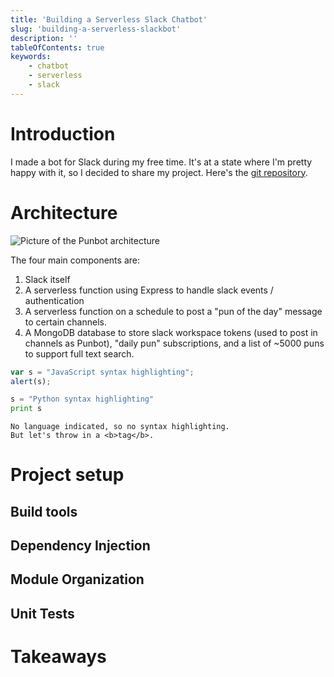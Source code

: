 ```yaml
---
title: 'Building a Serverless Slack Chatbot'
slug: 'building-a-serverless-slackbot'
description: ''
tableOfContents: true
keywords: 
    - chatbot
    - serverless
    - slack
---
```

# Introduction

I made a bot for Slack during my free time. It's at a state where I'm pretty happy with it, so I decided to share my project. Here's the <a href="https://github.com/deslee/punbot" target="_blank" rel="noopener">git repository</a>.

# Architecture

![Picture of the Punbot architecture](/punbot/punbot.svg)

The four main components are:

1. Slack itself
2. A serverless function using Express to handle slack events / authentication
3. A serverless function on a schedule to post a "pun of the day" message to certain channels.
4. A MongoDB database to store slack workspace tokens (used to post in channels as Punbot), "daily pun" subscriptions, and a list of ~5000 puns to support full text search.

```javascript
var s = "JavaScript syntax highlighting";
alert(s);
```

```python
s = "Python syntax highlighting"
print s
```

```
No language indicated, so no syntax highlighting.
But let's throw in a <b>tag</b>.
```

# Project setup

## Build tools

## Dependency Injection

## Module Organization

## Unit Tests

# Takeaways